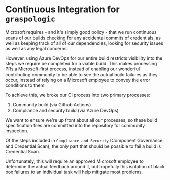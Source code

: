 # Continuous Integration for `graspologic`

Microsoft requires - and it's simply good policy - that we run continuous scans
of our builds checking for any accidental commits of credentials, as well as 
keeping track of all of our dependencies, looking for security issues as well 
as any legal concerns.

However, using Azure DevOps for our entire build restricts visibility into the
steps we require be completed for a viable build.  This makes processing
PRs a Microsoft-first process, instead of enabling our wonderful contributing
community to be able to see the actual build failures as they occur, instead of
relying on a Microsoft employee to convey the error conditions to them.

To achieve this, we broke our CI process into two primary processes:
1. Community build (via Github Actions)
2. Compliance and security build (via Azure DevOps)

We want to ensure we're up front about all our processes, so these build specification
files are committed into the repository for community inspection.

Of the steps included in `Compliance and Security` (Component Governance and Credential Scan),
the only part that should be possible to fail a build is Credential Scan. 

Unfortunately, this will require an approved Microsoft employee to determine the actual
feedback around it, but hopefully this isolation of black box failures to an individual
task will help mitigate most problems.

